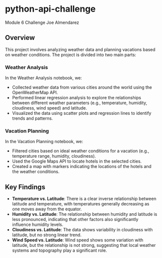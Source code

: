 # python-api-challenge
 Module 6 Challenge
 Joe Almendarez

## Overview
This project involves analyzing weather data and planning vacations based on weather conditions. The project is divided into two main parts:

### Weather Analysis
In the Weather Analysis notebook, we:
- Collected weather data from various cities around the world using the OpenWeatherMap API.
- Performed linear regression analysis to explore the relationships between different weather parameters (e.g., temperature, humidity, cloudiness, wind speed) and latitude.
- Visualized the data using scatter plots and regression lines to identify trends and patterns.

### Vacation Planning
In the Vacation Planning notebook, we:
- Filtered cities based on ideal weather conditions for a vacation (e.g., temperature range, humidity, cloudiness).
- Used the Google Maps API to locate hotels in the selected cities.
- Created a map with markers indicating the locations of the hotels and the weather conditions.

## Key Findings
- **Temperature vs. Latitude**: There is a clear inverse relationship between latitude and temperature, with temperatures generally decreasing as one moves away from the equator.
- **Humidity vs. Latitude**: The relationship between humidity and latitude is less pronounced, indicating that other factors also significantly influence humidity levels.
- **Cloudiness vs. Latitude**: The data shows variability in cloudiness with latitude, but no strong linear trend.
- **Wind Speed vs. Latitude**: Wind speed shows some variation with latitude, but the relationship is not strong, suggesting that local weather systems and topography play a significant role.


